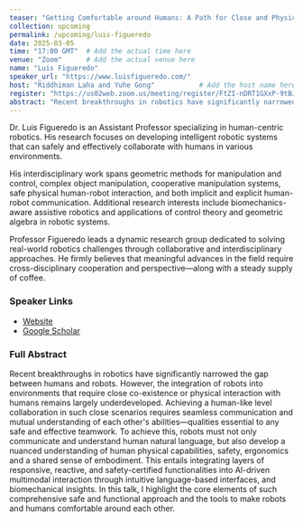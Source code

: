```yaml
---
teaser: "Getting Comfortable around Humans: A Path for Close and Physical Human-Robot Collaboration"
collection: upcoming
permalink: /upcoming/luis-figueredo
date: 2025-03-05
time: "17:00 GMT"  # Add the actual time here
venue: "Zoom"      # Add the actual venue here
name: "Luis Figueredo"
speaker_url: "https://www.luisfigueredo.com/"
host: "Riddhiman Laha and Yuhe Gong"           # Add the host name here
register: "https://us02web.zoom.us/meeting/register/FtZI-nDRT1GXxP-9tBJgEQ" # Add registration link if available
abstract: "Recent breakthroughs in robotics have significantly narrowed the gap between humans and robots. However, the integration of robots into environments that require close co-existence or physical interaction with humans remains largely underdeveloped. Achieving a human-like level collaboration in such close scenarios requires seamless communication and mutual understanding of each other's abilities—qualities essential to any safe and effective teamwork."
---
```


Dr. Luis Figueredo is an Assistant Professor specializing in human-centric robotics. His research focuses on developing intelligent robotic systems that can safely and effectively collaborate with humans in various environments.

His interdisciplinary work spans geometric methods for manipulation and control, complex object manipulation, cooperative manipulation systems, safe physical human-robot interaction, and both implicit and explicit human-robot communication. Additional research interests include biomechanics-aware assistive robotics and applications of control theory and geometric algebra in robotic systems.

Professor Figueredo leads a dynamic research group dedicated to solving real-world robotics challenges through collaborative and interdisciplinary approaches. He firmly believes that meaningful advances in the field require cross-disciplinary cooperation and perspective—along with a steady supply of coffee.

### Speaker Links
- [Website](https://www.luisfigueredo.com/)
- [Google Scholar](https://scholar.google.com/citations?user=ppZN58sAAAAJ&hl=en)

### Full Abstract
Recent breakthroughs in robotics have significantly narrowed the gap between humans and robots. However, the integration of robots into environments that require close co-existence or physical interaction with humans remains largely underdeveloped. Achieving a human-like level collaboration in such close scenarios requires seamless communication and mutual understanding of each other's abilities—qualities essential to any safe and effective teamwork. To achieve this, robots must not only communicate and understand human natural language, but also develop a nuanced understanding of human physical capabilities, safety, ergonomics and a shared sense of embodiment. This entails integrating layers of responsive, reactive, and safety-certified functionalities into AI-driven multimodal interaction through intuitive language-based interfaces, and biomechanical insights. In this talk, I highlight the core elements of such comprehensive safe and functional approach and the tools to make robots and humans comfortable around each other.
